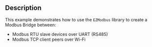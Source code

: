## Description

This example demonstrates how to use the `EZModbus` library to create a Modbus Bridge between:
- Modbus RTU slave devices over UART (RS485)
- Modbus TCP client peers over Wi-Fi